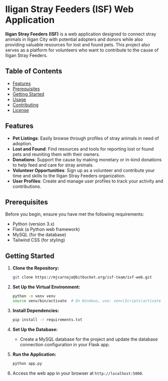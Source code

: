# Iligan Stray Feeders (ISF) Web Application

**Iligan Stray Feeders (ISF)** is a web application designed to connect stray animals in Iligan City with potential adopters and donors while also providing valuable resources for lost and found pets. This project also serves as a platform for volunteers who want to contribute to the cause of Iligan Stray Feeders.

## Table of Contents

- [Features](#features)
- [Prerequisites](#prerequisites)
- [Getting Started](#getting-started)
- [Usage](#usage)
- [Contributing](#contributing)
- [License](#license)

## Features

- **Pet Listings**: Easily browse through profiles of stray animals in need of adoption.
- **Lost and Found**: Find resources and tools for reporting lost or found pets and reuniting them with their owners.
- **Donations**: Support the cause by making monetary or in-kind donations to help feed and care for stray animals.
- **Volunteer Opportunities**: Sign up as a volunteer and contribute your time and skills to the Iligan Stray Feeders organization.
- **User Profiles**: Create and manage user profiles to track your activity and contributions.

## Prerequisites

Before you begin, ensure you have met the following requirements:

- Python (version 3.x)
- Flask (a Python web framework)
- MySQL (for the database)
- Tailwind CSS (for styling)

## Getting Started

1. **Clone the Repository:**

    ```bash
	git clone https://mjcarnaje@bitbucket.org/isf-team/isf-web.git
    ```

2. **Set Up the Virtual Environment:**

    ```bash
    python -m venv venv
    source venv/bin/activate  # On Windows, use: venv\Scripts\activate
    ```

3. **Install Dependencies:**

    ```bash
    pip install -r requirements.txt
    ```

4. **Set Up the Database:**

    - Create a MySQL database for the project and update the database connection configuration in your Flask app.

5. **Run the Application:**

    ```bash
    python app.py
    ```

6. Access the web app in your browser at `http://localhost:5000`.

